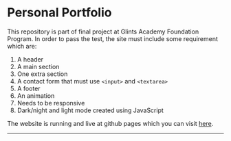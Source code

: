 # Personal Portfolio

This repository is part of final project at Glints Academy Foundation Program.
In order to pass the test, the site must include some requirement which are:

1. A header
2. A main section
3. One extra section
4. A contact form that must use `<input>` and `<textarea>`
5. A footer
6. An animation
7. Needs to be responsive
8. Dark/night and light mode created using JavaScript

The website is running and live at github pages which you can visit [here](https://ffuad13.github.io/portfolio-website/ "here").

---
